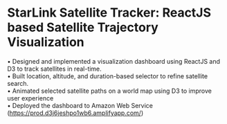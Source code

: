 # StarLink Satellite Tracker: ReactJS based Satellite Trajectory Visualization
•	Designed and implemented a visualization dashboard using ReactJS and D3 to track satellites in real-time. </br>
•	Built location, altitude, and duration-based selector to refine satellite search. </br>
•	Animated selected satellite paths on a world map using D3 to improve user experience </br>
•	Deployed the dashboard to Amazon Web Service (https://prod.d3j6jeshpo1wb6.amplifyapp.com/) </br>
